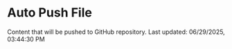 # Auto Push File

Content that will be pushed to GitHub repository.
Last updated: 06/29/2025, 03:44:30 PM